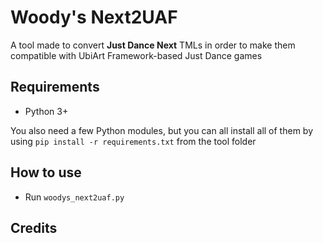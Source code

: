 ﻿# Woody's Next2UAF
A tool made to convert **Just Dance Next** TMLs in order to make them compatible with UbiArt Framework-based Just Dance games

## Requirements
- Python 3+

You also need a few Python modules, but you can all install all of them by using ``pip install -r requirements.txt`` from the tool folder

## How to use
- Run ``woodys_next2uaf.py``

## Credits
